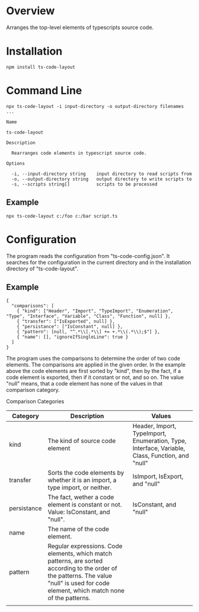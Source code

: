 # Overview

Arranges the top-level elements of typescripts source code.

# Installation

```
npm install ts-code-layout
```

# Command Line

```
npx ts-code-layout -i input-directory -o output-directory filenames ...

Name

ts-code-layout

Description

  Rearranges code elements in typescript source code.

Options

  -i, --input-directory string    input directory to read scripts from
  -o, --output-directory string   output directory to write scripts to
  -s, --scripts string[]          scripts to be processed
```

## Example

```
npx ts-code-layout c:/foo c:/bar script.ts
```

# Configuration

The program reads the configuration from "ts-code-config.json". It searches for the configuration in the current directory and in the installation directory of "ts-code-layout".

## Example

```
{
  "comparisons": [
    { "kind": ["Header", "Import", "TypeImport", "Enumeration", "Type", "Interface", "Variable", "Class", "Function", null] },
    { "transfer": ["IsExported", null] },
    { "persistance": ["IsConstant", null] },
    { "pattern": [null, "^.*\\[.*\\] += +.*\\(.*\\);$"] },
    { "name": [], "ignoreIfSingleLine": true }
  ]
}
```

The program uses the comparisons to determine the order of two code elements. The comparisons are applied in the given order. In the example above the code elements are first sorted by "kind", then by the fact, if a code element is exported, then if it constant or not, and so on. The value "null" means, that a code element has none of the values in that comparison category.

Comparison Categories

| Category    | Description                                                  | Values                                                       |
| ----------- | ------------------------------------------------------------ | ------------------------------------------------------------ |
| kind        | The kind of source code element                              | Header, Import, TypeImport, Enumeration, Type, Interface, Variable, Class, Function, and "null" |
| transfer    | Sorts the code elements by whether it is an import, a type import, or neither. | IsImport, IsExport, and "null"                               |
| persistance | The fact, wether a code element is constant or not. Value: IsConstant, and "null". | IsConstant, and "null"                                       |
| name        | The name of the code element.                                |                                                              |
| pattern     | Regular expressions. Code elements, which match patterns, are sorted according to the order of the patterns. The value "null" is used for code element, which match none of the patterns. |                                                              |
|             |                                                              |                                                              |

